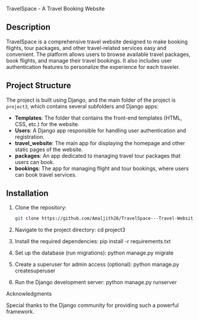 TravelSpace - A Travel Booking Website
## Description
TravelSpace is a comprehensive travel website designed to make booking flights, tour packages, and other travel-related services easy and convenient.
The platform allows users to browse available travel packages, book flights, and manage their travel bookings. It also includes user authentication features to personalize the experience for each traveler.

## Project Structure
The project is built using Django, and the main folder of the project is `project3`, which contains several subfolders and Django apps:

- **Templates**: The folder that contains the front-end templates (HTML, CSS, etc.) for the website.
- **Users**: A Django app responsible for handling user authentication and registration.
- **travel_website**: The main app for displaying the homepage and other static pages of the website.
- **packages**: An app dedicated to managing travel tour packages that users can book.
- **bookings**: The app for managing flight and tour bookings, where users can book travel services.

## Installation

1. Clone the repository:
   ```bash
   git clone https://github.com/Amaljith26/TravelSpace---Travel-Website.git

2. Navigate to the project directory:
   cd project3

3. Install the required dependencies:
   pip install -r requirements.txt

4. Set up the database (run migrations):
   python manage.py migrate

5. Create a superuser for admin access (optional):
   python manage.py createsuperuser

6. Run the Django development server:
   python manage.py runserver

Acknowledgments

Special thanks to the Django community for providing such a powerful framework.
